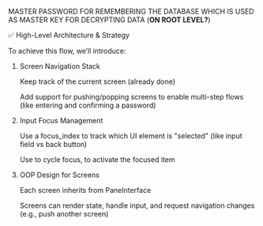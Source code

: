 MASTER PASSWORD FOR REMEMBERING THE DATABASE
WHICH IS USED AS MASTER KEY FOR DECRYPTING DATA (**ON ROOT LEVEL?**)

✅ High-Level Architecture & Strategy

To achieve this flow, we’ll introduce:

1. Screen Navigation Stack

   Keep track of the current screen (already done)

   Add support for pushing/popping screens to enable multi-step flows (like entering and confirming a password)

2. Input Focus Management

   Use a focus_index to track which UI element is "selected" (like input field vs back button)

   Use <TAB> to cycle focus, <ENTER> to activate the focused item

3. OOP Design for Screens

   Each screen inherits from PaneInterface

   Screens can render state, handle input, and request navigation changes (e.g., push another screen)
